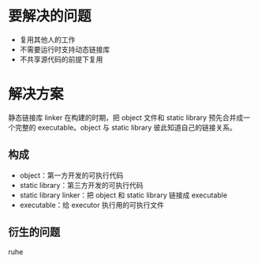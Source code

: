# 要解决的问题

* 复用其他人的工作
* 不需要运行时支持动态链接库
* 不共享源代码的前提下复用

# 解决方案

静态链接库 linker 在构建的时期，把 object 文件和 static library 预先合并成一个完整的 executable。object 与 static library 彼此知道自己的链接关系。

## 构成

* object：第一方开发的可执行代码
* static library：第三方开发的可执行代码
* static library linker：把 object 和 static library 链接成 executable
* executable：给 executor 执行用的可执行文件

## 衍生的问题

ruhe
